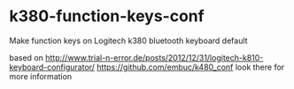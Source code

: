 # k380-function-keys-conf
Make function keys on Logitech k380 bluetooth keyboard default

based on
<http://www.trial-n-error.de/posts/2012/12/31/logitech-k810-keyboard-configurator/>
<https://github.com/embuc/k480_conf>
look there for more information
